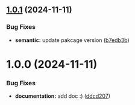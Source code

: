 ## [1.0.1](https://github.com/dlepaux/test-auto-release/compare/v1.0.0...v1.0.1) (2024-11-11)


### Bug Fixes

* **semantic:** update pakcage version ([b7edb3b](https://github.com/dlepaux/test-auto-release/commit/b7edb3be9d77c75dfd00fa68e889ac01eb6ce646))

# 1.0.0 (2024-11-11)


### Bug Fixes

* **documentation:** add doc :) ([ddcd207](https://github.com/dlepaux/test-auto-release/commit/ddcd207bc6879f8a93d91ffa2f391654bd313662))

